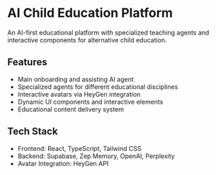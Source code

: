 # AI Child Education Platform

An AI-first educational platform with specialized teaching agents and interactive components for alternative child education.

## Features

- Main onboarding and assisting AI agent
- Specialized agents for different educational disciplines
- Interactive avatars via HeyGen integration
- Dynamic UI components and interactive elements
- Educational content delivery system

## Tech Stack

- Frontend: React, TypeScript, Tailwind CSS
- Backend: Supabase, Zep Memory, OpenAI, Perplexity
- Avatar Integration: HeyGen API
